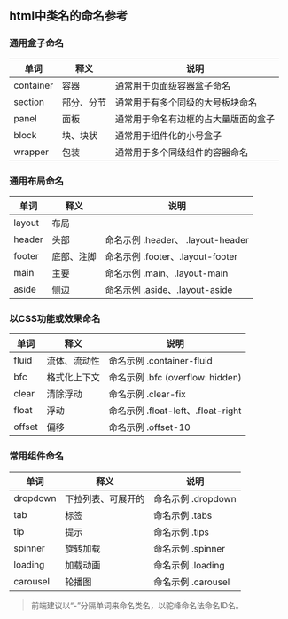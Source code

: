 ## html中类名的命名参考

### 通用盒子命名

| 单词      | 释义       | 说明                                 |
| --------- | ---------- | ------------------------------------ |
| container | 容器       | 通常用于页面级容器盒子命名           |
| section   | 部分、分节 | 通常用于有多个同级的大号板块命名     |
| panel     | 面板       | 通常用于命名有边框的占大量版面的盒子 |
| block     | 块、块状   | 通常用于组件化的小号盒子             |
| wrapper   | 包装       | 通常用于多个同级组件的容器命名       |

### 通用布局命名

| 单词   | 释义       | 说明                              |
| ------ | ---------- | --------------------------------- |
| layout | 布局       |                                   |
| header | 头部       | 命名示例 .header、 .layout-header |
| footer | 底部、注脚 | 命名示例 .footer、.layout-footer  |
| main   | 主要       | 命名示例 .main、.layout-main      |
| aside  | 侧边       | 命名示例 .aside、.layout-aside    |

### 以CSS功能或效果命名

| 单词   | 释义         | 说明                               |
| ------ | ------------ | ---------------------------------- |
| fluid  | 流体、流动性 | 命名示例 .container-fluid          |
| bfc    | 格式化上下文 | 命名示例 .bfc (overflow: hidden)   |
| clear  | 清除浮动     | 命名示例 .clear-fix                |
| float  | 浮动         | 命名示例 .float-left、.float-right |
| offset | 偏移         | 命名示例 .offset-10                |

### 常用组件命名

| 单词     | 释义               | 说明               |
| -------- | ------------------ | ------------------ |
| dropdown | 下拉列表、可展开的 | 命名示例 .dropdown |
| tab      | 标签               | 命名示例 .tabs     |
| tip      | 提示               | 命名示例 .tips     |
| spinner  | 旋转加载           | 命名示例 .spinner  |
| loading  | 加载动画           | 命名示例 .loading  |
| carousel | 轮播图             | 命名示例 .carousel |

> 前端建议以“-”分隔单词来命名类名，以驼峰命名法命名ID名。
